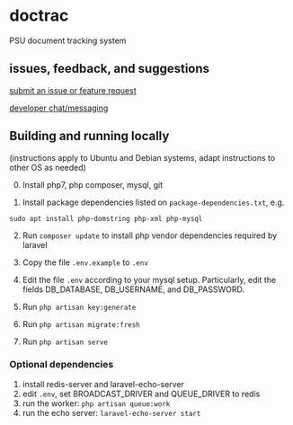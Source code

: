 # doctrac

PSU document tracking system

## issues, feedback, and suggestions
[submit an issue or feature request](https://github.com/nvlled/doctrac/issues)

[developer chat/messaging](https://gitter.im/doctrac/Lobby)

## Building and running locally
(instructions apply to Ubuntu and Debian systems, adapt instructions to other OS as needed)

0. Install php7, php composer, mysql, git

1. Install package dependencies listed on `package-dependencies.txt`, e.g.
```
sudo apt install php-domstring php-xml php-mysql
```

2. Run ```composer update``` to install php vendor dependencies required by laravel

3. Copy the file ```.env.example``` to ```.env```

4. Edit the file ```.env``` according to your mysql setup. Particularly, edit the fields DB_DATABASE, DB_USERNAME, and DB_PASSWORD.

5. Run ```php artisan key:generate```

6. Run ```php artisan migrate:fresh```

7. Run ```php artisan serve```

### Optional dependencies
1. install redis-server and laravel-echo-server
2. edit ```.env```, set BROADCAST_DRIVER and QUEUE_DRIVER to redis
3. run the worker: ```php artisan queue:work```
4. run the echo server: ```laravel-echo-server start```
